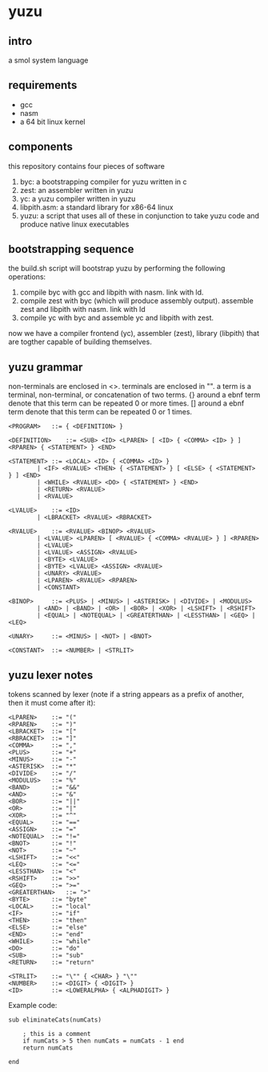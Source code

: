 # yuzu

## intro

a smol system language

## requirements

* gcc
* nasm
* a 64 bit linux kernel

## components

this repository contains four pieces of software

1. byc: a bootstrapping compiler for yuzu written in c
2. zest: an assembler written in yuzu
3. yc: a yuzu compiler written in yuzu
4. libpith.asm: a standard library for x86-64 linux
5. yuzu: a script that uses all of these in conjunction to take yuzu code and produce native linux executables

## bootstrapping sequence

the build.sh script will bootstrap yuzu by performing the following operations:

1. compile byc with gcc and libpith with nasm. link with ld.
2. compile zest with byc (which will produce assembly output). assemble zest and libpith with nasm. link with ld
3. compile yc with byc and assemble yc and libpith with zest.

now we have a compiler frontend (yc), assembler (zest), library (libpith) that are togther capable of building themselves.

## yuzu grammar

non-terminals are enclosed in <>. terminals are enclosed in "". a term is a terminal, non-terminal, or concatenation of two terms. {} around a ebnf term denote that this term can be repeated 0 or more times. [] around a ebnf term denote that this term can be repeated 0 or 1 times.

	<PROGRAM>	::= { <DEFINITION> }
	
	<DEFINITION>	::= <SUB> <ID> <LPAREN> [ <ID> { <COMMA> <ID> } ] <RPAREN> { <STATEMENT> } <END>
	
	<STATEMENT>	::= <LOCAL> <ID> { <COMMA> <ID> }
			| <IF> <RVALUE> <THEN> { <STATEMENT> } [ <ELSE> { <STATEMENT> } ] <END>
			| <WHILE> <RVALUE> <DO> { <STATEMENT> } <END>
			| <RETURN> <RVALUE>
			| <RVALUE>

	<LVALUE>	::= <ID>
			| <LBRACKET> <RVALUE> <RBRACKET>

	<RVALUE>	::= <RVALUE> <BINOP> <RVALUE>
			| <LVALUE> <LPAREN> [ <RVALUE> { <COMMA> <RVALUE> } ] <RPAREN>
			| <LVALUE>
			| <LVALUE> <ASSIGN> <RVALUE>
			| <BYTE> <LVALUE>
			| <BYTE> <LVALUE> <ASSIGN> <RVALUE>
			| <UNARY> <RVALUE>
			| <LPAREN> <RVALUE> <RPAREN>
			| <CONSTANT>

	<BINOP>		::= <PLUS> | <MINUS> | <ASTERISK> | <DIVIDE> | <MODULUS>
			| <AND> | <BAND> | <OR> | <BOR> | <XOR> | <LSHIFT> | <RSHIFT>
			| <EQUAL> | <NOTEQUAL> | <GREATERTHAN> | <LESSTHAN> | <GEQ> | <LEQ>

	<UNARY>		::= <MINUS> | <NOT> | <BNOT>

	<CONSTANT>	::= <NUMBER> | <STRLIT>

## yuzu lexer notes

tokens scanned by lexer (note if a string appears as a prefix of another, then it must come after it):

	<LPAREN> 	::= "(" 
	<RPAREN> 	::= ")" 
	<LBRACKET> 	::= "[" 
	<RBRACKET> 	::= "]" 
	<COMMA> 	::= "," 
	<PLUS> 		::= "+" 
	<MINUS> 	::= "-" 
	<ASTERISK> 	::= "*" 
	<DIVIDE> 	::= "/" 
	<MODULUS> 	::= "%" 
	<BAND>		::= "&&"
	<AND> 		::= "&" 
	<BOR>		::= "||"
	<OR> 		::= "|" 
	<XOR> 		::= "^" 
	<EQUAL> 	::= "==" 
	<ASSIGN> 	::= "="
	<NOTEQUAL> 	::= "!="
	<BNOT>		::= "!"
	<NOT>		::= "~"
	<LSHIFT> 	::= "<<" 
	<LEQ> 		::= "<=" 
	<LESSTHAN> 	::= "<"
	<RSHIFT> 	::= ">>" 
	<GEQ> 		::= ">="
	<GREATERTHAN> 	::= ">"
	<BYTE>		::= "byte"
	<LOCAL>		::= "local"
	<IF>		::= "if"
	<THEN>		::= "then"
	<ELSE>		::= "else"
	<END>		::= "end"
	<WHILE>		::= "while"
	<DO>		::= "do"
	<SUB>		::= "sub"
	<RETURN>	::= "return"

	<STRLIT> 	::= "\"" { <CHAR> } "\""
	<NUMBER> 	::= <DIGIT> { <DIGIT> }
	<ID> 		::= <LOWERALPHA> { <ALPHADIGIT> }


Example code:

	sub eliminateCats(numCats)

		; this is a comment
		if numCats > 5 then numCats = numCats - 1 end
		return numCats

	end
